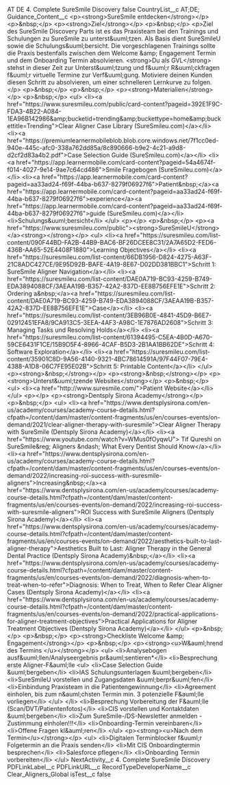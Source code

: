 <?xml version="1.0" encoding="UTF-8"?>
<CustomMetadata xmlns="http://soap.sforce.com/2006/04/metadata" xmlns:xsi="http://www.w3.org/2001/XMLSchema-instance" xmlns:xsd="http://www.w3.org/2001/XMLSchema">
    <label>AT DE 4. Complete SureSmile Discovery</label>
    <protected>false</protected>
    <values>
        <field>CountryList__c</field>
        <value xsi:type="xsd:string">AT;DE;</value>
    </values>
    <values>
        <field>Guidance_Content__c</field>
        <value xsi:type="xsd:string">&lt;p&gt;&lt;strong&gt;SureSmile entdecken&lt;/strong&gt;&lt;/p&gt;
&lt;p&gt;&amp;nbsp;&lt;/p&gt;
&lt;p&gt;&lt;strong&gt;Ziel&lt;/strong&gt;&lt;/p&gt;
&lt;p&gt;&amp;nbsp;&lt;/p&gt;
&lt;p&gt;Ziel des SureSmile Discovery Parts ist es das Praxisteam bei den Trainings und Schulungen zu SureSmile zu unterst&amp;uuml;tzen. Als Basis dient SureSmileU sowie die Schulungs&amp;uuml;bersicht. Die vorgeschlagenen Trainings sollte die Praxis bestenfalls zwischen dem Welcome &amp;amp; Engagement Termin und dem Onboarding Termin absolvieren. &lt;strong&gt;Du als GVL&lt;/strong&gt; stehst in dieser Zeit zur Unterst&amp;uuml;tzung und f&amp;uuml;r R&amp;uuml;ckfragen f&amp;uuml;r virtuelle Termine zur Verf&amp;uuml;gung. Motiviere deinen Kunden diesen Schritt zu absolvieren, um einer schnelleren Lernkurve zu folgen.&lt;/p&gt;
&lt;p&gt;&amp;nbsp;&lt;/p&gt;
&lt;p&gt;&amp;nbsp;&lt;/p&gt;
&lt;p&gt;&lt;strong&gt;Materialien&lt;/strong&gt;&lt;/p&gt;
&lt;p&gt;&amp;nbsp;&lt;/p&gt;
&lt;ul&gt;
&lt;li&gt;&lt;a href=&quot;https://www.suresmileu.com/public/card-content?pageid=392E1F9C-FDA3-4B22-A084-1EA96B142986&amp;amp;bucketid=trending&amp;amp;buckettype=home&amp;amp;buckettitle=Trending&quot;&gt;Clear Aligner Case Library (SureSmileu.com)&lt;/a&gt;&lt;/li&gt;
&lt;li&gt;&lt;a href=&quot;https://premiumlearnermobileblob.blob.core.windows.net/7f1cc0ed-940e-445c-afc0-338a762dd85a/8c890666-b9e2-4c21-a9d8-d2cf2d83a4b2.pdf&quot;&gt;Case Selection Guide (SureSmileu.com)&lt;/a&gt;&lt;/li&gt;
&lt;li&gt;&lt;a href=&quot;https://app.learnermobile.com/card-content?pageid=54a4674f-f014-4027-9e14-9ae7c64cd486&quot;&gt;Smile Fragebogen (SureSmileu.com)&lt;/a&gt;&lt;/li&gt;
&lt;li&gt;&lt;a href=&quot;https://app.learnermobile.com/card-content?pageid=aa33ad24-f69f-44ba-b637-8279f06927f6&quot;&gt;Patient&amp;nbsp;&lt;/a&gt;&lt;a href=&quot;https://app.learnermobile.com/card-content?pageid=aa33ad24-f69f-44ba-b637-8279f06927f6&quot;&gt;experience&lt;/a&gt;&lt;a href=&quot;https://app.learnermobile.com/card-content?pageid=aa33ad24-f69f-44ba-b637-8279f06927f6&quot;&gt;guide (SureSmileu.com)&lt;/a&gt;&lt;/li&gt;
&lt;li&gt;Schulungs&amp;uuml;bersicht&lt;/li&gt;
&lt;/ul&gt;
&lt;p&gt;&lt;/p&gt;
&lt;p&gt;&amp;nbsp;&lt;/p&gt;
&lt;p&gt;&lt;a href=&quot;https://www.suresmileu.com/public&quot;&gt;&lt;strong&gt;SureSmileU&lt;/strong&gt;&lt;/a&gt;&lt;strong&gt;&lt;/strong&gt;&lt;/p&gt;
&lt;ul&gt;
&lt;li&gt;&lt;a href=&quot;https://suresmileu.com/list-content/090F44BD-FA2B-44B9-BAC6-BF26DCEE8C31/2A7A65D2-FED6-436B-AA65-52E4408F1880&quot;&gt;Learning Objectives&lt;/a&gt;&lt;/li&gt;
&lt;li&gt;&lt;a href=&quot;https://suresmileu.com/list-content/66DB1956-D824-4275-A63F-21C8ADC427CE/9E95D92B-BAFE-4A19-8E67-D02DD381BBC1&quot;&gt;Schritt 1: SureSmile Aligner Navigation&lt;/a&gt;&lt;/li&gt;
&lt;li&gt;&lt;a href=&quot;https://suresmileu.com/list-content/DAE0A719-BC93-4259-B749-EDA3894088CF/3AEAA19B-B357-42A2-837D-EE8B756EFE1E&quot;&gt;Schritt 2: Ordering a&amp;nbsp;&lt;/a&gt;&lt;a href=&quot;https://suresmileu.com/list-content/DAE0A719-BC93-4259-B749-EDA3894088CF/3AEAA19B-B357-42A2-837D-EE8B756EFE1E&quot;&gt;Case&lt;/a&gt;&lt;/li&gt;
&lt;li&gt;&lt;a href=&quot;https://suresmileu.com/list-content/3EB96B0E-4841-45D9-B6E7-02912451EFA8/9CA913C5-3EEA-4AF3-A98C-1E7876AD2608&quot;&gt;Schritt 3: Managing Tasks und Resolving Holds&lt;/a&gt;&lt;/li&gt;
&lt;li&gt;&lt;a href=&quot;https://suresmileu.com/list-content/61394495-C5EA-4B0D-A670-59CE6431F1CE/15B9D5F4-8966-4CAF-B5D3-2B1AA1BB62DE&quot;&gt;Schritt 4: Software Exploration&lt;/a&gt;&lt;/li&gt;
&lt;li&gt;&lt;a href=&quot;https://suresmileu.com/list-content/35901C8D-9A56-4140-9321-4BC78614591A/97F44F07-79E4-4388-A1D8-06C7FE95E02B&quot;&gt;Schritt 5: Printable Content&lt;/a&gt;&lt;/li&gt;
&lt;/ul&gt;
&lt;p&gt;&lt;strong&gt;&amp;nbsp;&lt;/strong&gt;&lt;/p&gt;
&lt;p&gt;&lt;strong&gt;&amp;nbsp;&lt;/strong&gt;&lt;/p&gt;
&lt;p&gt;&lt;strong&gt;Unterst&amp;uuml;tzende Websites&lt;/strong&gt;&lt;/p&gt;
&lt;p&gt;&amp;nbsp;&lt;/p&gt;
&lt;ul&gt;
&lt;li&gt;&lt;a href=&quot;http://www.suresmile.com/&quot;&gt;Patient Website&lt;/a&gt;&lt;/li&gt;
&lt;/ul&gt;
&lt;p&gt;&lt;/p&gt;
&lt;p&gt;&lt;strong&gt;Dentsply Sirona Academy&lt;/strong&gt;&lt;/p&gt;
&lt;p&gt;&amp;nbsp;&lt;/p&gt;
&lt;ul&gt;
&lt;li&gt;&lt;a href=&quot;https://www.dentsplysirona.com/en-us/academy/courses/academy-course-details.html?cfpath=/content/dam/master/content-fragments/us/en/courses-events/on-demand/2021/clear-aligner-therapy-with-suresmile&quot;&gt;Clear Aligner Therapy with SureSmile (Dentsply Sirona Academy)&lt;/a&gt;&lt;/li&gt;
&lt;li&gt;&lt;a href=&quot;https://www.youtube.com/watch?v=WMus0fOyqwU&quot;&gt; Tif Qureshi on SureSmile&amp;reg; Aligners &amp;ndash; What Every Dentist Should Know&lt;/a&gt;&lt;/li&gt;
&lt;li&gt;&lt;a href=&quot;https://www.dentsplysirona.com/en-us/academy/courses/academy-course-details.html?cfpath=/content/dam/master/content-fragments/us/en/courses-events/on-demand/2022/increasing-roi-success-with-suresmile-aligners&quot;&gt;Increasing&amp;nbsp;&lt;/a&gt;&lt;a href=&quot;https://www.dentsplysirona.com/en-us/academy/courses/academy-course-details.html?cfpath=/content/dam/master/content-fragments/us/en/courses-events/on-demand/2022/increasing-roi-success-with-suresmile-aligners&quot;&gt;ROI Success with SureSmile Aligners (Dentsply Sirona Academy)&lt;/a&gt;&lt;/li&gt;
&lt;li&gt;&lt;a href=&quot;https://www.dentsplysirona.com/en-us/academy/courses/academy-course-details.html?cfpath=/content/dam/master/content-fragments/us/en/courses-events/on-demand/2022/aesthetics-built-to-last-aligner-therapy&quot;&gt;Aesthetics Built to Last: Aligner Therapy in the General Dental Practice (Dentsply Sirona Academy)&amp;nbsp;&lt;/a&gt;&lt;/li&gt;
&lt;li&gt;&lt;a href=&quot;https://www.dentsplysirona.com/en-us/academy/courses/academy-course-details.html?cfpath=/content/dam/master/content-fragments/us/en/courses-events/on-demand/2022/diagnosis-when-to-treat-when-to-refer&quot;&gt;Diagnosis: When to Treat, When to Refer Clear Aligner Cases (Dentsply Sirona Academy)&lt;/a&gt;&lt;/li&gt;
&lt;li&gt;&lt;a href=&quot;https://www.dentsplysirona.com/en-us/academy/courses/academy-course-details.html?cfpath=/content/dam/master/content-fragments/us/en/courses-events/on-demand/2022/practical-applications-for-aligner-treatment-objectives&quot;&gt;Practical Applications for Aligner Treatment Objectives (Dentsply Sirona Academy)&lt;/a&gt;&lt;/li&gt;
&lt;/ul&gt;
&lt;p&gt;&amp;nbsp;&lt;/p&gt;
&lt;p&gt;&amp;nbsp;&lt;/p&gt;
&lt;p&gt;&lt;strong&gt;Checkliste Welcome &amp;amp; Engagement&lt;/strong&gt;&lt;/p&gt;
&lt;p&gt;&amp;nbsp;&lt;/p&gt;
&lt;p&gt;&lt;strong&gt;&lt;u&gt;W&amp;auml;hrend des Termins &lt;/u&gt;&lt;/strong&gt;&lt;/p&gt;
&lt;ul&gt;
&lt;li&gt;Analysebogen ausf&amp;uuml;llen/Analyseergebnis pr&amp;auml;sentieren*&lt;/li&gt;
&lt;li&gt;Besprechung erste Aligner-F&amp;auml;lle
&lt;ul&gt;
&lt;li&gt;Case Selection Guide &amp;uuml;bergeben&lt;/li&gt;
&lt;li&gt;IAS Schulungsunterlagen &amp;uuml;bergeben&lt;/li&gt;
&lt;li&gt;SureSmileU vorstellen und Zugangsdaten &amp;uuml;berpr&amp;uuml;fen&lt;/li&gt;
&lt;li&gt;Einbindung Praxisteam in die Patientengewinnung&lt;/li&gt;
&lt;li&gt;Agreement einholen, bis zum n&amp;auml;chsten Termin min. 3 potenzielle F&amp;auml;lle vorliegen&lt;/li&gt;
&lt;/ul&gt;
&lt;/li&gt;
&lt;li&gt;Besprechung Vorbereitung der F&amp;auml;lle (Scan/DVT/Patientenfotos)&lt;/li&gt;
&lt;li&gt;CIS vorstellen und Kontaktdaten &amp;uuml;bergeben&lt;/li&gt;
&lt;li&gt;Zum SureSmile-/DS-Newsletter anmelden - Zustimmung einholen!!!&lt;/li&gt;
&lt;li&gt;Onboarding-Termin vereinbaren&lt;/li&gt;
&lt;li&gt;Offene Fragen kl&amp;auml;ren&lt;/li&gt;
&lt;/ul&gt;
&lt;p&gt;&lt;strong&gt;&lt;u&gt;Nach dem Termin&lt;/u&gt;&lt;/strong&gt;&lt;/p&gt;
&lt;ul&gt;
&lt;li&gt;Digitalen Terminblocker f&amp;uuml;r Folgetermin an die Praxis senden&lt;/li&gt;
&lt;li&gt;Mit CIS Onboardingtermin besprechen&lt;/li&gt;
&lt;li&gt;Salesforce pflegen&lt;/li&gt;
&lt;li&gt;Onboarding Termin vorbereiten&lt;/li&gt;
&lt;/ul&gt;</value>
    </values>
    <values>
        <field>NextActivity__c</field>
        <value xsi:type="xsd:string">4. Complete SureSmile Discovery</value>
    </values>
    <values>
        <field>PDFLinkLabel__c</field>
        <value xsi:nil="true"/>
    </values>
    <values>
        <field>PDFLinkURL__c</field>
        <value xsi:nil="true"/>
    </values>
    <values>
        <field>RecordTypeDeveloperName__c</field>
        <value xsi:type="xsd:string">Clear_Aligners_Global</value>
    </values>
    <values>
        <field>isTest__c</field>
        <value xsi:type="xsd:boolean">false</value>
    </values>
</CustomMetadata>
